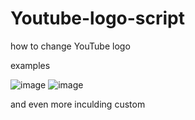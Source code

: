 # Youtube-logo-script

how to change YouTube logo

examples

![image](https://user-images.githubusercontent.com/95697074/147388927-57c2d70c-d7e8-4c34-9944-dab37169889a.png)
![image](https://user-images.githubusercontent.com/95697074/147388931-3d0bb8ea-d82e-47c6-9ddc-bcebffd879db.png)

and even more inculding custom
